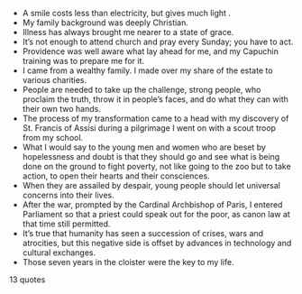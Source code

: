  - A smile costs less than electricity, but gives much light .
 - My family background was deeply Christian.
 - Illness has always brought me nearer to a state of grace.
 - It’s not enough to attend church and pray every Sunday; you have to act.
 - Providence was well aware what lay ahead for me, and my Capuchin training was to prepare me for it.
 - I came from a wealthy family. I made over my share of the estate to various charities.
 - People are needed to take up the challenge, strong people, who proclaim the truth, throw it in people’s faces, and do what they can with their own two hands.
 - The process of my transformation came to a head with my discovery of St. Francis of Assisi during a pilgrimage I went on with a scout troop from my school.
 - What I would say to the young men and women who are beset by hopelessness and doubt is that they should go and see what is being done on the ground to fight poverty, not like going to the zoo but to take action, to open their hearts and their consciences.
 - When they are assailed by despair, young people should let universal concerns into their lives.
 - After the war, prompted by the Cardinal Archbishop of Paris, I entered Parliament so that a priest could speak out for the poor, as canon law at that time still permitted.
 - It’s true that humanity has seen a succession of crises, wars and atrocities, but this negative side is offset by advances in technology and cultural exchanges.
 - Those seven years in the cloister were the key to my life.

13 quotes